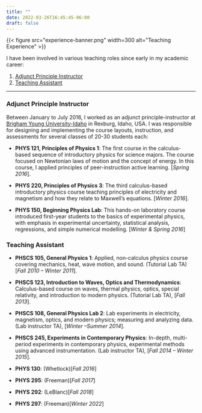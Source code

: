 ```yaml
---
title: ""
date: 2022-03-26T16:45:45-06:00
draft: false
---
```

{{< figure src="experience-banner.png" width=300 alt="Teaching Experience" >}}

I have been involved in various teaching roles since early in my academic career:

1. [Adjunct Principle Instructor](#adjunct-principle-instructor)
2. [Teaching Assistant](#teaching-assistant)

___

### Adjunct Principle Instructor
Between January to July 2016, I worked as an adjunct principle-instructor at [Brigham Young University-Idaho](https://www.byui.edu/) in Rexburg, Idaho, USA. I was responsible for designing and implementing the course layouts, instruction, and assessments for several classes of 20-30 students each:

* **PHYS 121, Principles of Physics 1**: The first course in the calculus-based sequence of introductory physics for science majors. The course focused on Newtonian laws of motion and the concept of energy. In this course, I applied principles of peer-instruction active learning. [*Spring 2016*].

* **PHYS 220, Principles of Physics 3**: The third calculus-based introductory physics course teaching principles of electricity and magnetism and how they relate to Maxwell’s equations. [*Winter 2016*].

* **PHYS 150, Beginning Physics Lab**: This hands-on laboratory course introduced first-year students to the basics of experimental physics, with emphasis in experimental uncertainty, statistical analysis, regressions, and simple numerical modelling. [*Winter & Spring 2016*]

### Teaching Assistant
* **PHSCS 105, General Physics 1**: Applied, non-calculus physics course covering mechanics, heat, wave motion, and sound. (Tutorial Lab TA) [*Fall 2010 – Winter 2011*].

* **PHSCS 123, Introduction to Waves, Optics and Thermodynamics**: Calculus-based course on waves, thermal physics, optics, special relativity, and introduction to modern physics. (Tutorial Lab TA), [*Fall 2013*].

* **PHSCS 108, General Physics Lab 2**: Lab experiments in electricity, magnetism, optics, and modern physics; measuring and analyzing data. (Lab instructor TA), [*Winter –Summer 2014*].

* **PHSCS 245, Experiments in Contemporary Physics**: In-depth, multi-period experiments in contemporary physics, experimental methods using advanced instrumentation. (Lab instructor TA), [*Fall 2014 – Winter 2015*].

* **PHYS 130**: (Whetlock)[*Fall 2016*]
* **PHYS 295**: (Freeman)[*Fall 2017*]
* **PHYS 292**: (LeBlanc)[*Fall 2018*]
* **PHYS 297**: (Freeman)[*Winter 2022*]

